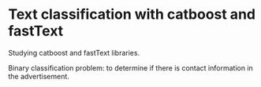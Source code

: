 # Text classification with catboost and fastText
Studying catboost and fastText libraries.

Binary classification problem: to determine if there is contact information in the advertisement.
